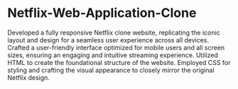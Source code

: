 # Netflix-Web-Application-Clone

<p> Developed a fully responsive Netflix clone website, replicating the iconic layout and design for a seamless user experience across all devices.
Crafted a user-friendly interface optimized for mobile users and all screen sizes, ensuring an engaging and intuitive streaming experience.
Utilized HTML to create the foundational structure of the website.
Employed CSS for styling and crafting the visual appearance to closely mirror the original Netflix design.
</p>
